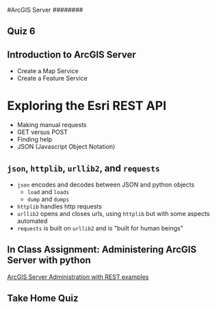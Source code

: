#ArcGIS Server
########

## Quiz 6

## Introduction to ArcGIS Server
  * Create a Map Service
  * Create a Feature Service

# Exploring the Esri REST API
  * Making manual requests
  * GET versus POST
  * Finding help
  * JSON (Javascript Object Notation)

## ```json```, ```httplib```, ```urllib2```,  and ```requests```
  * ```json``` encodes and decodes between JSON and python objects
    - ```load``` and ```loads```
    - ```dump``` and ```dumps```
  * ```httplib``` handles http requests
  * ```urllib2``` opens and closes urls, using ```httplib``` but with some aspects automated
  * ```requests``` is built on ```urllib2``` and is "built for human beings"
## In Class Assignment: Administering ArcGIS Server with python
[ArcGIS Server Administration with REST examples](http://resources.arcgis.com/en/help/main/10.2/index.html#/Scripting_with_the_ArcGIS_Server_Administrator_API/0154000005r1000000/)


## Take Home Quiz
